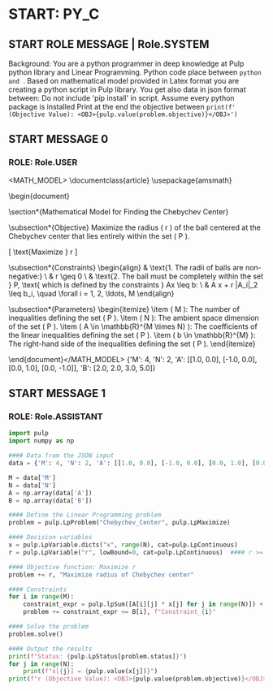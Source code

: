 # START: PY_C 
## START ROLE MESSAGE | Role.SYSTEM 
Background: You are a python programmer in deep knowledge at Pulp python library and Linear Programming. Python code place between ```python and ```. Based on mathematical model provided in Latex format you are creating a python script in Pulp library. You get also data in json format between: <DATA></DATA> Do not include 'pip install' in script. Assume every python package is installed Print at the end the objective between <OBJ></OBJ> `print(f' (Objective Value): <OBJ>{pulp.value(problem.objective)}</OBJ>')` 
## START MESSAGE 0 
### ROLE: Role.USER
<MATH_MODEL>
\documentclass{article}
\usepackage{amsmath}

\begin{document}

\section*{Mathematical Model for Finding the Chebychev Center}

\subsection*{Objective}
Maximize the radius \( r \) of the ball centered at the Chebychev center that lies entirely within the set \( P \).

\[
\text{Maximize } r
\]

\subsection*{Constraints}
\begin{align}
& \text{1. The radii of balls are non-negative:} \\
& r \geq 0 \\
& \text{2. The ball must be completely within the set } P, \text{ which is defined by the constraints } Ax \leq b: \\
& A x + r \|A_i\|_2 \leq b_i, \quad \forall i = 1, 2, \ldots, M
\end{align}

\subsection*{Parameters}
\begin{itemize}
    \item \( M \): The number of inequalities defining the set \( P \).
    \item \( N \): The ambient space dimension of the set \( P \).
    \item \( A \in \mathbb{R}^{M \times N} \): The coefficients of the linear inequalities defining the set \( P \).
    \item \( b \in \mathbb{R}^{M} \): The right-hand side of the inequalities defining the set \( P \).
\end{itemize}

\end{document}</MATH_MODEL>
<DATA>
{'M': 4, 'N': 2, 'A': [[1.0, 0.0], [-1.0, 0.0], [0.0, 1.0], [0.0, -1.0]], 'B': [2.0, 2.0, 3.0, 5.0]}</DATA>


## START MESSAGE 1 
### ROLE: Role.ASSISTANT
```python
import pulp
import numpy as np

#### Data from the JSON input
data = {'M': 4, 'N': 2, 'A': [[1.0, 0.0], [-1.0, 0.0], [0.0, 1.0], [0.0, -1.0]], 'B': [2.0, 2.0, 3.0, 5.0]}

M = data['M']
N = data['N']
A = np.array(data['A'])
B = np.array(data['B'])

#### Define the Linear Programming problem
problem = pulp.LpProblem("Chebychev_Center", pulp.LpMaximize)

#### Decision variables
x = pulp.LpVariable.dicts("x", range(N), cat=pulp.LpContinuous)
r = pulp.LpVariable("r", lowBound=0, cat=pulp.LpContinuous)  #### r >= 0

#### Objective function: Maximize r
problem += r, "Maximize radius of Chebychev center"

#### Constraints
for i in range(M):
    constraint_expr = pulp.lpSum([A[i][j] * x[j] for j in range(N)]) + r * np.linalg.norm(A[i], 2)
    problem += constraint_expr <= B[i], f"Constraint_{i}"

#### Solve the problem
problem.solve()

#### Output the results
print(f"Status: {pulp.LpStatus[problem.status]}")
for j in range(N):
    print(f"x[{j}] = {pulp.value(x[j])}")
print(f"r (Objective Value): <OBJ>{pulp.value(problem.objective)}</OBJ>")
```

